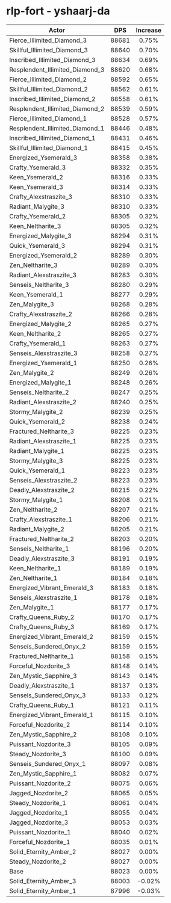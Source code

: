 # rlp-fort - yshaarj-da
| Actor | DPS | Increase |
|---|:---:|:---:|
|Fierce_Illimited_Diamond_3|88681|0.75%|
|Skillful_Illimited_Diamond_3|88640|0.70%|
|Inscribed_Illimited_Diamond_3|88634|0.69%|
|Resplendent_Illimited_Diamond_3|88620|0.68%|
|Fierce_Illimited_Diamond_2|88592|0.65%|
|Skillful_Illimited_Diamond_2|88562|0.61%|
|Inscribed_Illimited_Diamond_2|88558|0.61%|
|Resplendent_Illimited_Diamond_2|88539|0.59%|
|Fierce_Illimited_Diamond_1|88528|0.57%|
|Resplendent_Illimited_Diamond_1|88446|0.48%|
|Inscribed_Illimited_Diamond_1|88431|0.46%|
|Skillful_Illimited_Diamond_1|88415|0.45%|
|Energized_Ysemerald_3|88358|0.38%|
|Crafty_Ysemerald_3|88332|0.35%|
|Keen_Ysemerald_2|88316|0.33%|
|Keen_Ysemerald_3|88314|0.33%|
|Crafty_Alexstraszite_3|88310|0.33%|
|Radiant_Malygite_3|88310|0.33%|
|Crafty_Ysemerald_2|88305|0.32%|
|Keen_Neltharite_3|88305|0.32%|
|Energized_Malygite_3|88294|0.31%|
|Quick_Ysemerald_3|88294|0.31%|
|Energized_Ysemerald_2|88289|0.30%|
|Zen_Neltharite_3|88289|0.30%|
|Radiant_Alexstraszite_3|88283|0.30%|
|Senseis_Neltharite_3|88280|0.29%|
|Keen_Ysemerald_1|88277|0.29%|
|Zen_Malygite_3|88268|0.28%|
|Crafty_Alexstraszite_2|88266|0.28%|
|Energized_Malygite_2|88265|0.27%|
|Keen_Neltharite_2|88265|0.27%|
|Crafty_Ysemerald_1|88263|0.27%|
|Senseis_Alexstraszite_3|88258|0.27%|
|Energized_Ysemerald_1|88250|0.26%|
|Zen_Malygite_2|88249|0.26%|
|Energized_Malygite_1|88248|0.26%|
|Senseis_Neltharite_2|88247|0.25%|
|Radiant_Alexstraszite_2|88240|0.25%|
|Stormy_Malygite_2|88239|0.25%|
|Quick_Ysemerald_2|88238|0.24%|
|Fractured_Neltharite_3|88225|0.23%|
|Radiant_Alexstraszite_1|88225|0.23%|
|Radiant_Malygite_1|88225|0.23%|
|Stormy_Malygite_3|88225|0.23%|
|Quick_Ysemerald_1|88223|0.23%|
|Senseis_Alexstraszite_2|88223|0.23%|
|Deadly_Alexstraszite_2|88215|0.22%|
|Stormy_Malygite_1|88208|0.21%|
|Zen_Neltharite_2|88207|0.21%|
|Crafty_Alexstraszite_1|88206|0.21%|
|Radiant_Malygite_2|88205|0.21%|
|Fractured_Neltharite_2|88203|0.20%|
|Senseis_Neltharite_1|88196|0.20%|
|Deadly_Alexstraszite_3|88191|0.19%|
|Keen_Neltharite_1|88189|0.19%|
|Zen_Neltharite_1|88184|0.18%|
|Energized_Vibrant_Emerald_3|88183|0.18%|
|Senseis_Alexstraszite_1|88178|0.18%|
|Zen_Malygite_1|88177|0.17%|
|Crafty_Queens_Ruby_2|88170|0.17%|
|Crafty_Queens_Ruby_3|88169|0.17%|
|Energized_Vibrant_Emerald_2|88159|0.15%|
|Senseis_Sundered_Onyx_2|88159|0.15%|
|Fractured_Neltharite_1|88158|0.15%|
|Forceful_Nozdorite_3|88148|0.14%|
|Zen_Mystic_Sapphire_3|88143|0.14%|
|Deadly_Alexstraszite_1|88137|0.13%|
|Senseis_Sundered_Onyx_3|88133|0.12%|
|Crafty_Queens_Ruby_1|88121|0.11%|
|Energized_Vibrant_Emerald_1|88115|0.10%|
|Forceful_Nozdorite_2|88114|0.10%|
|Zen_Mystic_Sapphire_2|88108|0.10%|
|Puissant_Nozdorite_3|88105|0.09%|
|Steady_Nozdorite_3|88100|0.09%|
|Senseis_Sundered_Onyx_1|88097|0.08%|
|Zen_Mystic_Sapphire_1|88082|0.07%|
|Puissant_Nozdorite_2|88075|0.06%|
|Jagged_Nozdorite_2|88065|0.05%|
|Steady_Nozdorite_1|88061|0.04%|
|Jagged_Nozdorite_1|88055|0.04%|
|Jagged_Nozdorite_3|88053|0.03%|
|Puissant_Nozdorite_1|88040|0.02%|
|Forceful_Nozdorite_1|88035|0.01%|
|Solid_Eternity_Amber_2|88027|0.00%|
|Steady_Nozdorite_2|88027|0.00%|
|Base|88023|0.00%|
|Solid_Eternity_Amber_3|88003|-0.02%|
|Solid_Eternity_Amber_1|87996|-0.03%|
